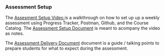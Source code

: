 ### Assessment Setup

The  [Assesment Setup Video ][videolink] is a walkthrough on how to set up up a weekly assessment using Progress Tracker, Postman, Github, and the Course Catalog.  The [Assessment Setup Document][assessmentsetupdoc] is meant to acompany the video as notes. 

The [Assessment Delivery Document][assessmentdelivery] document is a guide / talking points to prepare students for what to expect during the assessment.


[videolink]: https://drive.google.com/file/d/13ZLIFt4YoWpw2cZaOvN0KD-xINwnsiIt/view?usp=sharing
[assessmentsetupdoc]: https://github.com/bradsimpson213/AppAcademy-Cohort-Instructional-Assistant-Onboarding-Guide/blob/master/assessments/assessment-setup.md
[assessmentdelivery]:https://github.com/bradsimpson213/AppAcademy-Cohort-Instructional-Assistant-Onboarding-Guide/blob/master/assessments/assessment-delivery.md
